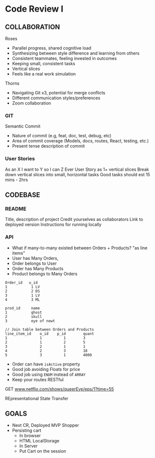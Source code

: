 # Code Review I


## COLLABORATION

Roses

* Parallel progress, shared cognitive load
* Synthesizing between style difference and learning from others
* Consistent teammates, feeling invested in outcomes
* Keeping small, consistent tasks
* Vertical slices
* Feels like a real work simulation

Thorns

* Navigating Git x3, potential for merge conflicts
* Different communication styles/preferences
* Zoom collaboration

### GIT

Semantic Commit
* Nature of commit (e.g, feat, doc, test, debug, etc)
* Area of commit coverage (Models, docs, routes, React, testing, etc.)
* Present tense description of commit

### User Stories
As an X I want to Y so I can Z
Ever User Story as 1+ vertical slices
Break down vertical slices into small, horizontal tasks
Good tasks should est 15 mins - 2hrs

## CODEBASE

### README

Title, description of project
Credit yourselves as collaborators
Link to deployed version
Instructions for running locally

### API

* What if many-to-many existed between Orders + Products? "as line items"
* User has Many Orders, 
* Order belongs to User
* Order has Many Products
* Product belongs to Many Orders
```
Order_id   u_id
1           1 LV
2           2 DS
3           1 LV
4           3 ML

prod_id     name
1           ghost  
2           skull
3           eye of newt

// Join table between Orders and Products
line_item_id    o_id    p_id        quant
1               1          1        3
2               1          2        5
3               2          1        1
4               2          3        18
5               3          1        4000
```
* Order can have `isActive` property
* Good job avoiding Floats for price
* Good job using `ENUM` instead of `ARRAY`
* Keep your routes RESTful

GET www.netflix.com/shows/queerEye/eps/1?time=55

REpresentational
State
Transfer


## GOALS
* Next CR, Deployed MVP Shopper
* Persisting cart
    * In browser
    * HTML LocalStorage
    * In Server
    * Put Cart on the session